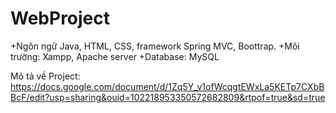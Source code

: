 # WebProject
+Ngôn ngữ Java, HTML, CSS, framework Spring MVC, Boottrap.
+Môi trường: Xampp, Apache server
+Database: MySQL

Mô tả về Project: https://docs.google.com/document/d/1Zq5Y_v1ofWcqgtEWxLa5KETp7CXbBBcF/edit?usp=sharing&ouid=102218953350572682809&rtpof=true&sd=true
